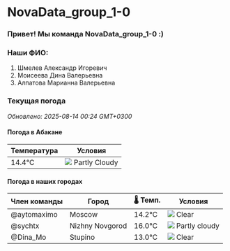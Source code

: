 # NovaData_group_1-0
### Привет! Мы команда NovaData_group_1-0 :)

### Наши ФИО:
1. Шмелев Александр Игоревич
2. Моисеева Дина Валерьевна
3. Алпатова Марианна Валерьевна

### Текущая погода
<!-- WEATHER:START -->
_Обновлено: 2025-08-14 00:24 GMT+0300_

#### Погода в Абакане

| Температура | Условия |
|-------------|----------|
| 14.4°C     | ![](https://cdn.weatherapi.com/weather/64x64/night/116.png) Partly Cloudy |

#### Погода в наших городах

| Член команды  | Город               | 🌡️ Темп.  | Условия          |
|---------------|---------------------|-----------|--------------------|
| @aytomaximo    | Moscow              |   14.2°C | ![](https://cdn.weatherapi.com/weather/64x64/night/113.png) Clear        |
| @sychtx        | Nizhny Novgorod     |   16.0°C | ![](https://cdn.weatherapi.com/weather/64x64/night/116.png) Partly cloudy |
| @Dina_Mo       | Stupino             |   13.0°C | ![](https://cdn.weatherapi.com/weather/64x64/night/113.png) Clear        |

<!-- WEATHER:END -->
